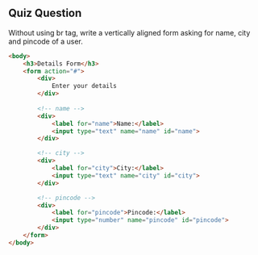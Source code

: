 ## Quiz Question
Without using br tag, write a vertically aligned form asking for name, city and pincode of a user.

```html
<body>
    <h3>Details Form</h3>
    <form action="#">
        <div>
            Enter your details
        </div>
        
        <!-- name -->
        <div>
            <label for="name">Name:</label>
            <input type="text" name="name" id="name">
        </div>

        <!-- city -->
        <div>
            <label for="city">City:</label>
            <input type="text" name="city" id="city">
        </div>

        <!-- pincode -->
        <div>
            <label for="pincode">Pincode:</label>
            <input type="number" name="pincode" id="pincode">
        </div>
    </form>
</body>
```